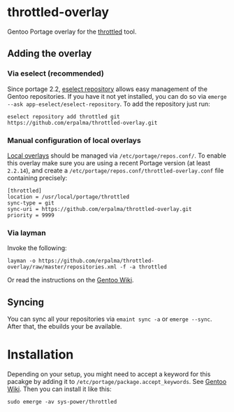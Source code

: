 # throttled-overlay

Gentoo Portage overlay for the [throttled](https://github.com/erpalma/throttled) tool.

## Adding the overlay

### Via eselect (recommended)

Since portage 2.2, [eselect repository](https://wiki.gentoo.org/wiki/Eselect/Repository) allows easy management of the Gentoo repositories. If you have it not yet installed, you can do so via `emerge --ask app-eselect/eselect-repository`.
To add the repository just run:

	eselect repository add throttled git https://github.com/erpalma/throttled-overlay.git

### Manual configuration of local overlays

[Local overlays](https://wiki.gentoo.org/wiki/Overlay/Local_overlay) should be managed via `/etc/portage/repos.conf/`.
To enable this overlay make sure you are using a recent Portage version (at least `2.2.14`), and create a `/etc/portage/repos.conf/throttled-overlay.conf` file containing precisely:

```
[throttled]
location = /usr/local/portage/throttled
sync-type = git
sync-uri = https://github.com/erpalma/throttled-overlay.git
priority = 9999
```

### Via layman

Invoke the following:

	layman -o https://github.com/erpalma/throttled-overlay/raw/master/repositories.xml -f -a throttled
	
Or read the instructions on the [Gentoo Wiki](http://wiki.gentoo.org/wiki/Layman#Adding_custom_repositories).

## Syncing

You can sync all your repositories via `emaint sync -a` or  `emerge --sync`. After that, the ebuilds your be available.

# Installation

Depending on your setup, you might need to accept a keyword for this pacakge by adding it to `/etc/portage/package.accept_keywords`. See [Gentoo Wiki](https://wiki.gentoo.org/wiki/Knowledge_Base:Accepting_a_keyword_for_a_single_package).
Then you can install it like this:

	sudo emerge -av sys-power/throttled
